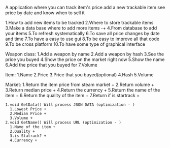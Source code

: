 A application where you can track item's price add a new trackable item see price by date and know when to sell it

1.How to add new items to be tracked
2.Where to store trackable items
3.Make a data base where to add more items -+
4.From database to add your items
5.To refresh systematically
6.To save all price changes by date and time
7.To have a easy to use gui
8.To be easy to improve all that code
9.To be cross platform
10.To have some type of graphical interface


Weapon class:
  1.Add a weapon by name
  2.Add a weapon by hash
  3.See the price you buyed
  4.Show the price on the market right now
  5.Show the name
  6.Add the price that you buyed for
  7.Volume

Item:
  1.Name
  2.Price
  3.Price that you buyed(optional)
  4.Hash
  5.Volume

Market:
  1.Return the item price from steam market +
  2.Return volume +
  3.Return median price +
  4.Return the currency +
  5.Return the name of the item +
  6.Return the quality of the item +
  7.Return if is startrack +

    1.void GetData() Will process JSON DATA (optimization - ) 
      1.Lowest Price +
      2.Median Price +
      3.Volume +
    2.void GetName() Will process URL (optimization - )
      1.Name of the item +
      2.Quality +
      3.is Statrack? +
      4.Currency +






